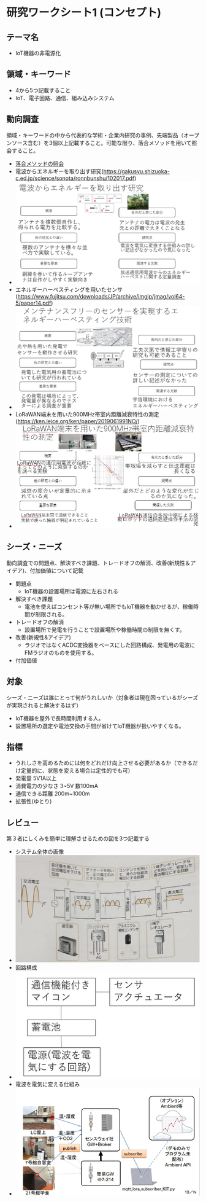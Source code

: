 # 研究ワークシート1 (コンセプト)

## テーマ名
  - IoT機器の非電源化

## 領域・キーワード
  - 4から5つ記載すること
  - IoT、電子回路、通信、組み込みシステム

## 動向調査

領域・キーワードの中から代表的な学術・企業内研究の事例、先端製品（オープンソース含む）を3個以上記載すること。可能な限り、落合メソッドを用いて照会すること。
- [落合メソッドの照会](http://lafrenze.hatenablog.com/entry/2015/08/04/120205)
- 電波からエネルギーを取り出す研究(https://gakusyu.shizuoka-c.ed.jp/science/sonota/ronnbunshu/102017.pdf)
- ![画像4](画像/画像9/画像9_22.jpg)
- エネルギーハーベスティングを用いたセンサ(https://www.fujitsu.com/downloads/JP/archive/imgjp/jmag/vol64-5/paper14.pdf)
- ![画像5](画像/画像9/画像9_23.jpg)
- LoRaWAN端末を用いた900MHz帯室内距離減衰特性の測定(https://ken.ieice.org/ken/paper/2019061991NO/)
- ![画像6](画像/画像9/画像9_24.jpg)


## シーズ・ニーズ
動向調査での問題点、解決すべき課題、トレードオフの解消、改善(新規性＆アイデア)、付加価値について記載

- 問題点
  - IoT機器の設置場所は電源に左右される
- 解決すべき課題
  - 電池を使えばコンセント等が無い場所でもIoT機器を動かせるが、稼働時間が制限される。
- トレードオフの解消
  - 設置場所で発電を行うことで設置場所や稼働時間の制限を無くす。
- 改善(新規性&アイデア)
  - ラジオではなくACDC変換器をベースにした回路構成、発電用の電波にFMラジオのものを使用する。
- 付加価値

## 対象
シーズ・ニーズは誰にとって何がうれしいか（対象者は現在困っているがシーズが実現されると解決するはず）
  - IoT機器を屋外で長時間利用する人。
  - 設置場所の選定や電池交換の手間が省けてIoT機器が扱いやすくなる。

## 指標
  - うれしさを高めるためには何をどれだけ向上させる必要があるか（できるだけ定量的に、状態を変える場合は定性的でも可）
  - 発電量 5V1A以上
  - 消費電力の少なさ 3~5V 数100mA
  - 通信できる距離 200m~1000m
  - 拡張性(ゆとり)


## レビュー
第３者にしくみを簡単に理解させるための図を3つ記載する
- システム全体の画像
- ![画像1](画像/画像9/画像9_19.jpg)
- 回路構成
- ![画像2](画像/画像9/画像9_20.jpg)
- 電波を電気に変える仕組み
- ![画像3](画像/画像9/画像9_21.jpg)



